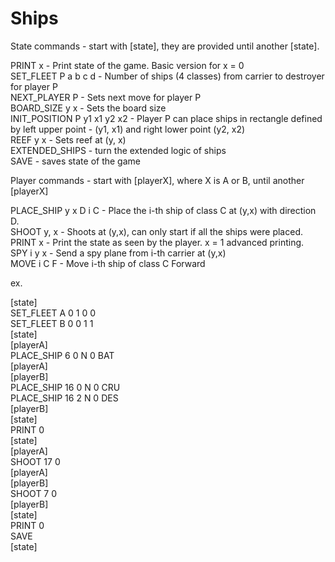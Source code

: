 # Ships

State commands - start with [state], they are provided until another [state].

PRINT x - Print state of the game. Basic version for x = 0 <br/>
SET_FLEET P a b c d - Number of ships (4 classes) from carrier to destroyer for player P  <br/>
NEXT_PLAYER P - Sets next move for player P  <br/>
BOARD_SIZE y x - Sets the board size  <br/>
INIT_POSITION P y1 x1 y2 x2 - Player P can place ships in rectangle defined by left upper point - (y1, x1) and right lower point (y2, x2)  <br/>
REEF y x - Sets reef at (y, x)  <br/>
EXTENDED_SHIPS - turn the extended logic of ships  <br/>
SAVE - saves state of the game  <br/>

Player commands - start with [playerX], where X is A or B, until another [playerX]  <br/>

PLACE_SHIP y x D i C - Place the i-th ship of class C at (y,x) with direction D.  <br/>
SHOOT y, x - Shoots at (y,x), can only start if all the ships were placed.  <br/>
PRINT x - Print the state as seen by the player. x = 1 advanced printing.  <br/>
SPY i y x - Send a spy plane from i-th carrier at (y,x)  <br/>
MOVE i C F - Move i-th ship of class C Forward

ex.

[state]\
SET_FLEET A 0 1 0 0\
SET_FLEET B 0 0 1 1\
[state]\
[playerA]\
PLACE_SHIP 6 0 N 0 BAT\
[playerA]\
[playerB]\
PLACE_SHIP 16 0 N 0 CRU\
PLACE_SHIP 16 2 N 0 DES\
[playerB]\
[state]\
PRINT 0\
[state]\
[playerA]\
SHOOT 17 0\
[playerA]\
[playerB]\
SHOOT 7 0\
[playerB]\
[state]\
PRINT 0\
SAVE\
[state]
